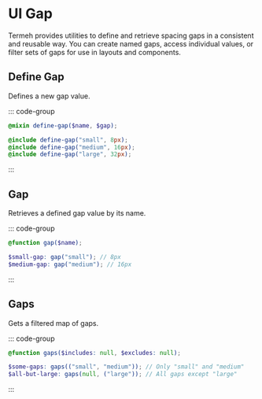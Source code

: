 # UI Gap

Termeh provides utilities to define and retrieve spacing gaps in a consistent and reusable way. You can create named gaps, access individual values, or filter sets of gaps for use in layouts and components.

## Define Gap

Defines a new gap value.

::: code-group

```scss [usage.scss]
@mixin define-gap($name, $gap);
```

```scss [example.scss]
@include define-gap("small", 8px);
@include define-gap("medium", 16px);
@include define-gap("large", 32px);
```

:::

## Gap

Retrieves a defined gap value by its name.

::: code-group

```scss [usage.scss]
@function gap($name);
```

```scss [example.scss]
$small-gap: gap("small"); // 8px
$medium-gap: gap("medium"); // 16px
```

:::

## Gaps

Gets a filtered map of gaps.

::: code-group

```scss [usage.scss]
@function gaps($includes: null, $excludes: null);
```

```scss [example.scss]
$some-gaps: gaps(("small", "medium")); // Only "small" and "medium"
$all-but-large: gaps(null, ("large")); // All gaps except "large"
```

:::
